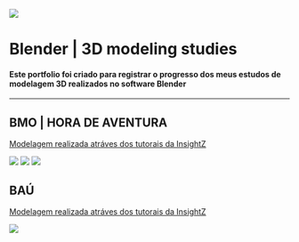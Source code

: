 ![](https://i.pinimg.com/originals/19/65/8a/19658a84bda18ea092436aa8f88b85c9.png)

# Blender | 3D modeling studies

#### Este portfolio foi criado para registrar o progresso dos meus estudos de modelagem 3D realizados no software Blender

-----------------------------------------------------------------------------------------------------------------------------------------------------------------------------------

## BMO | HORA DE AVENTURA 
[Modelagem realizada atráves dos tutorais da InsightZ](https://www.youtube.com/channel/UCYXoautmTvZFuU1Lj6XLJ8Q)

![](https://i.pinimg.com/originals/e1/db/4e/e1db4e6ed3de9c6378e3a31b7f3b8725.jpg)
![](https://i.pinimg.com/originals/05/1f/18/051f18e710b320a7dfb88ad841473278.jpg)
![](https://i.pinimg.com/originals/61/c7/a3/61c7a3b83fc059239255eec2dde7cc4a.png)

## BAÚ
[Modelagem realizada atráves dos tutorais da InsightZ](https://www.youtube.com/channel/UCYXoautmTvZFuU1Lj6XLJ8Q)

![](https://i.pinimg.com/originals/de/2a/a7/de2aa79ccbf00bf9b19457017b0f2d73.jpg)
